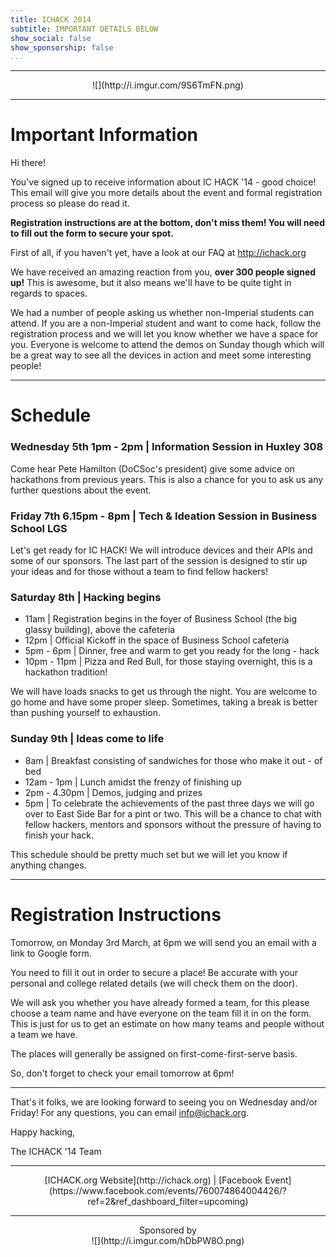 ```yaml
---
title: ICHACK 2014
subtitle: IMPORTANT DETAILS BELOW
show_social: false
show_sponsorship: false
...
```


---

<center>![](http://i.imgur.com/9S6TmFN.png)</center>

---

# Important Information

Hi there!

You've signed up to receive information about IC HACK '14 - good choice! This email will give you more details about the event and formal registration process so please do read it.

**Registration instructions are at the bottom, don't miss them! You will need to fill out the form to secure your spot.**

First of all, if you haven't yet, have a look at our FAQ at http://ichack.org

We have received an amazing reaction from you, **over 300 people signed up!** This is awesome, but it also means we'll have to be quite tight in regards to spaces.

We had a number of people asking us whether non-Imperial students can attend. If you are a non-Imperial student and want to come hack, follow the registration process and we will let you know whether we have a space for you. Everyone is welcome to attend the demos on Sunday though which will be a great way to see all the devices in action and meet some interesting people!

---

# Schedule

### Wednesday 5th 1pm - 2pm | Information Session in Huxley 308
Come hear Pete Hamilton (DoCSoc's president) give some advice on hackathons from previous years. This is also a chance for you to ask us any further questions about the event.

### Friday 7th 6.15pm - 8pm | Tech & Ideation Session in Business School LGS
Let's get ready for IC HACK! We will introduce devices and their APIs and some of our sponsors. The last part of the session is designed to stir up your ideas and for those without a team to find fellow hackers!

### Saturday 8th | Hacking begins
- 11am | Registration begins in the foyer of Business School (the big glassy building), above the cafeteria
- 12pm | Official Kickoff in the space of Business School cafeteria
- 5pm - 6pm | Dinner, free and warm to get you ready for the long - hack
- 10pm - 11pm | Pizza and Red Bull, for those staying overnight, this is a hackathon tradition!

We will have loads snacks to get us through the night. You are welcome to go home and have some proper sleep. Sometimes, taking a break is better than pushing yourself to exhaustion.

### Sunday 9th | Ideas come to life

- 8am | Breakfast consisting of sandwiches for those who make it out - of bed
- 12am - 1pm | Lunch amidst the frenzy of finishing up
- 2pm - 4.30pm | Demos, judging and prizes
- 5pm | To celebrate the achievements of the past three days we will go over to East Side Bar for a pint or two. This will be a chance to chat with fellow hackers, mentors and sponsors without the pressure of having to finish your hack.

This schedule should be pretty much set but we will let you know if anything changes.

---

# Registration Instructions

Tomorrow, on Monday 3rd March, at 6pm we will send you an email with a link to Google form. 

You need to fill it out in order to secure a place! Be accurate with your personal and college related details (we will check them on the door). 

We will ask you whether you have already formed a team, for this please choose a team name and have everyone on the team fill it in on the form. This is just for us to get an estimate on how many teams and people without a team we have.

The places will generally be assigned on first-come-first-serve basis.

So, don't forget to check your email tomorrow at 6pm!

---

That's it folks, we are looking forward to seeing you on Wednesday and/or Friday! For any questions, you can email [info@ichack.org](mailto:info@ichack.org).

Happy hacking,

The ICHACK '14 Team

---

<center>[ICHACK.org Website](http://ichack.org) | [Facebook Event](https://www.facebook.com/events/760074864004426/?ref=2&ref_dashboard_filter=upcoming)</center>

---

<center>
Sponsored by <br/>
![](http://i.imgur.com/hDbPW8O.png)
</center>

